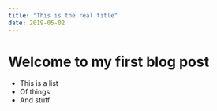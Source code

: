 ```yaml
---
title: "This is the real title"
date: 2019-05-02
---
```


# Welcome to my first blog post

- This is a list
- Of things
- And stuff
